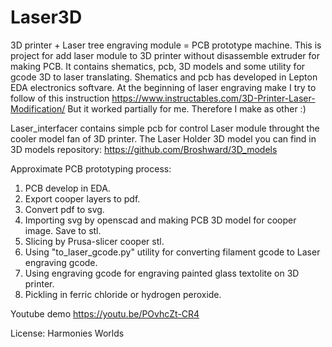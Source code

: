 # Laser3D
3D printer + Laser tree engraving module = PCB prototype machine.
This is project for add laser module to 3D printer without disassemble extruder for making PCB.
It contains shematics, pcb, 3D models and some utility for gcode 3D to laser translating.
Shematics and pcb has developed in Lepton EDA electronics softvare.
At the beginning of laser engraving make I try to follow of this instruction https://www.instructables.com/3D-Printer-Laser-Modification/
But it worked partially for me. Therefore I make as other :)

Laser_interfacer contains simple pcb for control Laser module throught the cooler model fan of 3D printer.
The Laser Holder 3D model you can find in 3D models repository: https://github.com/Broshward/3D_models

Approximate PCB prototyping process:
1. PCB develop in EDA.
2. Export cooper layers to pdf.
3. Convert pdf to svg.
4. Importing svg by openscad and making PCB 3D model for cooper image. Save to stl.
5. Slicing by Prusa-slicer cooper stl.
6. Using "to_laser_gcode.py" utility for converting filament gcode to Laser engraving gcode.
7. Using engraving gcode for engraving painted glass textolite on 3D printer.
8.  Pickling in ferric chloride or hydrogen peroxide.

Youtube demo https://youtu.be/POvhcZt-CR4

License: Harmonies Worlds

